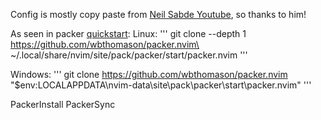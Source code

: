 Config is mostly copy paste from [Neil Sabde Youtube](https://www.youtube.com/playlist?list=PLPDVgSbOnt7LXQ8DTzu37UwCpA0elyD0V), so thanks to him!

As seen in packer [quickstart](https://github.com/wbthomason/packer.nvim#quickstart):
Linux:
'''
git clone --depth 1 https://github.com/wbthomason/packer.nvim\
 ~/.local/share/nvim/site/pack/packer/start/packer.nvim
'''

Windows:
'''
git clone https://github.com/wbthomason/packer.nvim "$env:LOCALAPPDATA\nvim-data\site\pack\packer\start\packer.nvim"
'''

PackerInstall
PackerSync
